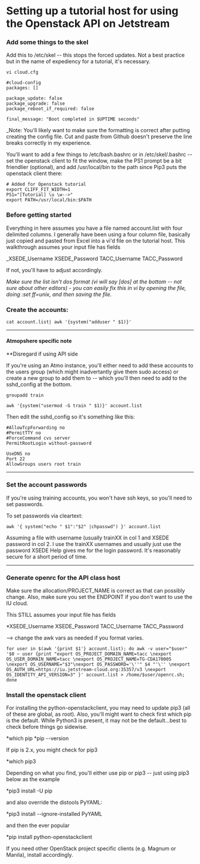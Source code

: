 # Setting up a tutorial host for using the Openstack API on Jetstream

### Add some things to the skel

Add this to /etc/skel -- this stops the forced updates. Not a best practice but in the name of expediency for a tutorial, it's necessary.

```
vi cloud.cfg

#cloud-config
packages: []

package_update: false
package_upgrade: false
package_reboot_if_required: false

final_message: "Boot completed in $UPTIME seconds"
```

_Note: You'll likely want to make sure the formatting is correct after putting creating the config file. Cut and paste from Github doesn't preserve the line breaks correctly in my experience.

You'll want to add a few things to /etc/bash.bashrc or in /etc/skel/.bashrc -- set the openstack client to fit the window, make the PS1 prompt be a bit friendlier (optional), and add /usr/local/bin to the path since Pip3 puts the openstack client there:


```
# Added for Openstack tutorial
export CLIFF_FIT_WIDTH=1
PS1="[Tutorial] \u \w-->"
export PATH=/usr/local/bin:$PATH
```

### Before getting started

Everything in here assumes you have a file named account.list with four delimited columns. I generally have been using a four column file, basically just copied and pasted from Excel into a vi'd file on the tutorial host. This walkthrough assumes your input file has fields 

_XSEDE_Username XSEDE_Password TACC_Username TACC_Password

If not, you'll have to adjust accordingly.

*Make sure the list isn't dos format (vi will say [dos] at the bottom -- not sure about other editors) - you can easily fix this in vi by opening the file, doing :set ff=unix, and then saving the file.*


### Create the accounts:

`cat account.list| awk '{system("adduser " $1)}'`  

---

#### Atmopshere specific note 

**Disregard if using API side

If you're using an Atmo instance, you'll either need to add these accounts to the users group (which might inadvertantly give them sudo access) or create a new group to add them to -- which you'll then need to add to the sshd_config at the bottom.

`groupadd train`

`awk '{system("usermod -G train " $1)}' account.list`

Then edit the sshd_config so it's something like this:

```[js-156-117] root ~-->tail /etc/ssh/sshd_config
#AllowTcpForwarding no
#PermitTTY no 
#ForceCommand cvs server
PermitRootLogin without-password

UseDNS no
Port 22
AllowGroups users root train
```

---

### Set the account passwords

If you're using training accounts, you won't have ssh keys, so you'll need to set passwords. 

To set passwords via cleartext:

`awk '{ system("echo " $1":"$2" |chpasswd") }' account.list`

Assuming a file with username (usually trainXX in col 1 and XSEDE password in col 2. I use the trainXX usernames and usually just use the password XSEDE Help gives me for the login password. It's reasonably secure for a short period of time. 

-----------------

### Generate openrc for the API class host 

Make sure the allocation/PROJECT_NAME is correct as that can possibly change. Also, make sure you set the ENDPOINT if you don't want to use the IU cloud.

This STILL assumes your input file has fields 

*XSEDE_Username XSEDE_Password TACC_Username TACC_Password 

--> change the awk vars as needed if you format varies. 

`for user in $(awk '{print $1'} account.list); do awk -v user="$user" '$0 ~ user {print "export OS_PROJECT_DOMAIN_NAME=tacc \nexport OS_USER_DOMAIN_NAME=tacc \nexport OS_PROJECT_NAME=TG-CDA170005 \nexport OS_USERNAME="$3"\nexport OS_PASSWORD='\''" $4 "'\'' \nexport OS_AUTH_URL=https://iu.jetstream-cloud.org:35357/v3 \nexport OS_IDENTITY_API_VERSION=3" }' account.list > /home/$user/openrc.sh; done`

### Install the openstack client

For installing the python-openstackclient, you may need to update pip3 (all of these are global, as root). Also, you'll might want to check first which pip is the default. While Python3 is present, it may not be the default...best to check before things go sidewise.

*which pip
*pip --version

If pip is 2.x, you might check for pip3

*which pip3

Depending on what you find, you'll either use pip or pip3 -- just using pip3 below as the example

*pip3 install -U pip

and also override the distools PyYAML:

*pip3 install --ignore-installed PyYAML

and then the ever popular

*pip install python-openstackclient

If you need other OpenStack project specific clients (e.g. Magnum or Manila), install accordingly.
